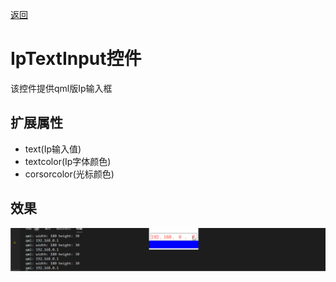 [返回](../../README.md) 

# IpTextInput控件

该控件提供qml版Ip输入框

## 扩展属性

* text(Ip输入值)
* textcolor(Ip字体颜色)
* corsorcolor(光标颜色)

## 效果

![IpTextInput](../../gif/IpTextInput.gif)
